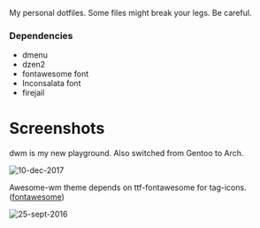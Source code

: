 My personal dotfiles.
Some files might break your legs. Be careful.

### Dependencies
* dmenu
* dzen2
* fontawesome font
* Inconsalata font
* firejail

# Screenshots
dwm is my new playground. Also switched from Gentoo to Arch.

![10-dec-2017](https://raw.githubusercontent.com/lemones/dotfiles/master/screenFetch-2017-12-10_19-21-58.png)


Awesome-wm theme depends on ttf-fontawesome for tag-icons. ([fontawesome](http://fontawesome.io))

![25-sept-2016](https://raw.githubusercontent.com/lemones/dotfiles/master/screenFetch-2016-09-25_19-57-43.png?token=AFLdGPWfmKZkCMkA-feNrqx7d7NmuGybks5X8UuQwA%3D%3D)
